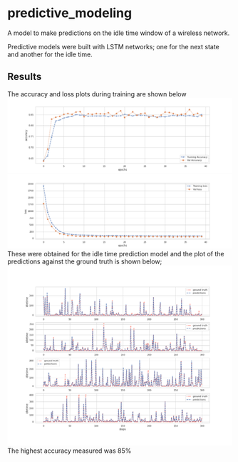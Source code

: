 # predictive_modeling

A model to make predictions on the idle time window of a wireless network. 

Predictive models were built with LSTM networks; one for the next state and another for the idle time.

## Results

The accuracy and loss plots during training are shown below
![](https://raw.githubusercontent.com/AllisonOge/predictive_modeling/main/training.png)
![](https://raw.githubusercontent.com/AllisonOge/predictive_modeling/main/loss.png)
These were obtained for the idle time prediction model and the plot of the predictions against the ground truth is shown below;
![](https://raw.githubusercontent.com/AllisonOge/predictive_modeling/main/predictions.png)
The highest accuracy measured was 85%
